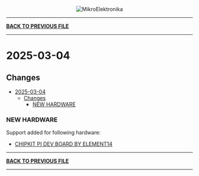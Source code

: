 <p align="center">
  <img src="http://www.mikroe.com/img/designs/beta/logo_small.png?raw=true" alt="MikroElektronika"/>
</p>

---

**[BACK TO PREVIOUS FILE](../changelog.md)**

---

# 2025-03-04

## Changes

- [2025-03-04](#2025-03-04)
  - [Changes](#changes)
    - [NEW HARDWARE](#new-hardware)

### NEW HARDWARE

Support added for following hardware:

+ [CHIPKIT PI DEV BOARD BY ELEMENT14](https://www.microchip.com/en-us/development-tool/TCHIP020)

---

**[BACK TO PREVIOUS FILE](../changelog.md)**

---
